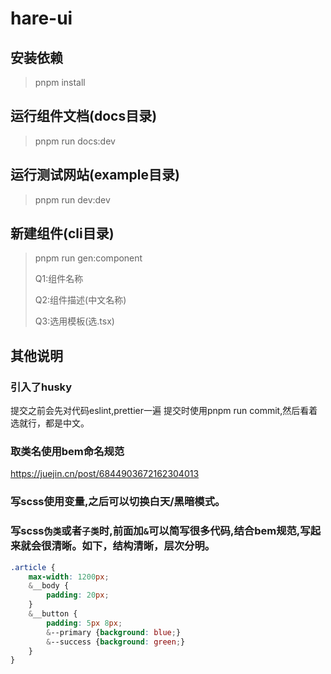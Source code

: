 # hare-ui

## 安装依赖

> pnpm install

## 运行组件文档(docs目录)

> pnpm run docs:dev

## 运行测试网站(example目录)

> pnpm run dev:dev

## 新建组件(cli目录)

> pnpm run gen:component
>
> Q1:组件名称
>
> Q2:组件描述(中文名称)
>
> Q3:选用模板(选.tsx)

## 其他说明
### 引入了husky
提交之前会先对代码eslint,prettier一遍
提交时使用pnpm run commit,然后看着选就行，都是中文。

### 取类名使用bem命名规范
https://juejin.cn/post/6844903672162304013

### 写scss使用变量,之后可以切换白天/黑暗模式。
### 写scss`伪类`或者`子类`时,前面加`&`可以简写很多代码,结合bem规范,写起来就会很清晰。如下，结构清晰，层次分明。
```scss
.article {
    max-width: 1200px;
    &__body {
        padding: 20px;
    }
    &__button {
        padding: 5px 8px;
        &--primary {background: blue;}
        &--success {background: green;}
    }
}
```

